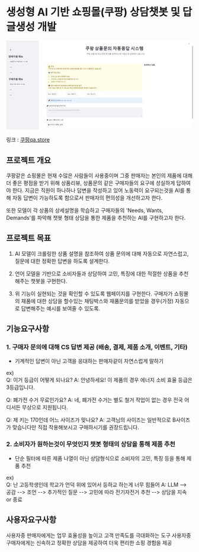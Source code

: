 # 생성형 AI 기반 쇼핑몰(쿠팡) 상담챗봇 및 답글생성 개발

![이미지 설명](./readme_image/1.JPG)

링크 : [쿠팡qa.store](https://xn--qa-o93kp1i.store/)

## 프로젝트 개요
쿠팡같은 쇼핑몰은 현재 수많은 사람들이 사용중이며 그중 판매자는 본인의 제품에 대해 더 좋은 평점을 받기 위해 상품리뷰, 상품문의 같은 구매자들의 요구에 성실하게 답하여야 한다. 지금은 직원이 하나하나 답변을 작성하고 있어 노동력이 요구되는것을 AI를 통해 자동 답변이 가능하도록 함으로서 판매자의 편의성을 개선하고자 한다.

또한 모델이 각 상품의 상세설명을 학습하고 구매자들의 'Needs, Wants, Demands'를 파악해 챗봇 형태 상담을 통한 제품을 추천하는 AI를 구현하고자 한다.

## 프로젝트 목표
1. AI 모델이 크롤링한 상품 설명을 참조하여 상품 문의에 대해 자동으로 자연스럽고, 질문에 대한 정확한 답변을 하도록 설계한다.

2. 언어 모델을 기반으로 소비자들과 상담하여 고민, 특징에 대한 적절한 상품을 추천해주는 챗봇을 구현한다.

3. 위 기능이 실현되는 것을 확인할 수 있도록 웹페이지를 구현한다. 구매자가 쇼핑몰의 재품에 대한 상담을 할수있는 채팅박스와 재품문의를 받았을 경우(가정) 자동으로 답변해주는 예시를 보여줄 수 있도록.

## 기능요구사항
### 1. 구매자 문의에 대해 CS 답변 제공 (배송, 결제, 제품 소개, 이벤트, 기타)
- 기계적인 답변이 아닌 고객을 응대하는 판매자같이 자연스럽게 말하기

ex)  
Q: 이거 등급이 어떻게 되나요?
A: 안녕하세요! 이 제품의 경우 에너지 소비 효율 등급은 3등급입니다.

Q: 폐가전 수거 무료인가요?
A: 네, 폐가전 수거는 별도 철거 작업이 없는 경우 전국 어디서든 무상으로 지원됩니다.

Q: 제 키는 170인데 어느 사이즈가 맞나요?
A: 고객님의 사이즈는 일반적으로 B사이즈가 맞습니다만 직접 착용해보시고 구매하시기를 권장드립니다.

### 2. 소비자가 원하는것이 무엇인지 챗봇 형태의 상담을 통해 제품 추천
- 단순 필터에 따른 제품 나열이 아닌 상담형식으로 소비자의 고민, 특징 등을 통해 제품 추천

ex)  
Q: 난 고등학생인데 학교가 언덕 위에 있어서 등하교 하는게 너무 힘들어
A: LLM --> 공감 --> 조언 --> 추가적인 질문 --> 고민에 따라 전기자전거 추천 --> 상담을 지속 or 종료

## 사용자요구사항
사용자중 판매자에게는 업무 효율성을 높이고 고객 만족도를 극대화하는 도구
사용자중 구매자에게는 신속하고 정확한 상담을 제공하여 더욱 편리한 쇼핑 경험을 제공